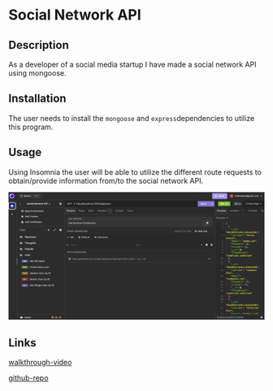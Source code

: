 # Social Network API

## Description

As a developer of a social media startup I have made a social network API using mongoose.


## Installation

The user needs to install the `mongoose` and `express`dependencies to utilize this program.

## Usage

Using Insomnia the user will be able to utilize the different route requests to obtain/provide information from/to the social network API.

![insomnia-screenshot](images/soc-network-insomnia.png)

## Links
[walkthrough-video](https://drive.google.com/file/d/1uiNiWq_sz6QnBauwG2GwrQhzHx459oXP/view?usp=sharing)

[github-repo](https://github.com/lllewell/soc-net-api-nosql)

